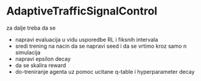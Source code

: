 # AdaptiveTrafficSignalControl

za dalje treba da se
- napravi evaluacija u vidu usporedbe RL i fiksnih intervala
- sredi trening na nacin da se napravi seed i da se vrtimo kroz samo n simulacija
- napravi epsilon decay
- da se skalira reward
- do-treniranje agenta uz pomoc ucitane q-table i hyperparameter decay